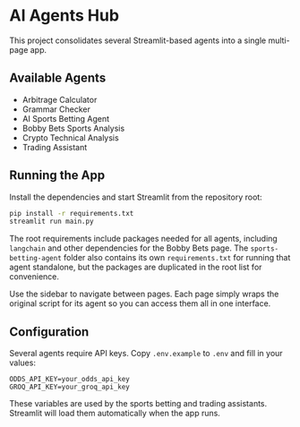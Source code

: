 # AI Agents Hub

This project consolidates several Streamlit-based agents into a single multi-page app.

## Available Agents

- Arbitrage Calculator
- Grammar Checker
- AI Sports Betting Agent
- Bobby Bets Sports Analysis
- Crypto Technical Analysis
- Trading Assistant

## Running the App

Install the dependencies and start Streamlit from the repository root:

```bash
pip install -r requirements.txt
streamlit run main.py
```

The root requirements include packages needed for all agents, including
`langchain` and other dependencies for the Bobby Bets page.
The `sports-betting-agent` folder also contains its own `requirements.txt` for
running that agent standalone, but the packages are duplicated in the root list
for convenience.

Use the sidebar to navigate between pages. Each page simply wraps the original script for its agent so you can access them all in one interface.

## Configuration

Several agents require API keys. Copy `.env.example` to `.env` and fill in your values:

```
ODDS_API_KEY=your_odds_api_key
GROQ_API_KEY=your_groq_api_key
```

These variables are used by the sports betting and trading assistants. Streamlit will load them automatically when the app runs.
